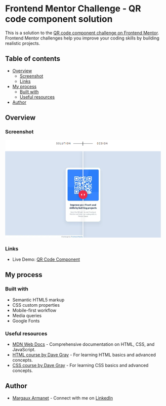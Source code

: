 # Frontend Mentor Challenge - QR code component solution

This is a solution to the [QR code component challenge on Frontend Mentor](https://www.frontendmentor.io/challenges/qr-code-component-iux_sIO_H). Frontend Mentor challenges help you improve your coding skills by building realistic projects.

## Table of contents

- [Overview](#overview)
  - [Screenshot](#screenshot)
  - [Links](#links)
- [My process](#my-process)
  - [Built with](#built-with)
  - [Useful resources](#useful-resources)
- [Author](#author)

## Overview

### Screenshot

![](./design/screenshot.png)

### Links

- Live Demo: [QR Code Component](https://margauxarmanet.github.io/Frontend-Mentor-Challenge-QR-Code-Component/)

## My process

### Built with

- Semantic HTML5 markup
- CSS custom properties
- Mobile-first workflow
- Media queries
- Google Fonts

### Useful resources

- [MDN Web Docs](https://developer.mozilla.org/en-US/docs/Web) - Comprehensive documentation on HTML, CSS, and JavaScript.
- [HTML course by Dave Gray](https://youtu.be/mJgBOIoGihA?si=bGPk9p8BWIlWFTZZ) - For learning HTML basics and advanced concepts.
- [CSS course by Dave Gray](https://youtu.be/n4R2E7O-Ngo?si=0kVqYd5vWbO9zCEj) - For learning CSS basics and advanced concepts.

## Author

- [Margaux Armanet](https://github.com/MargauxArmanet) - Connect with me on [LinkedIn](https://www.linkedin.com/in/margaux-armanet/)
